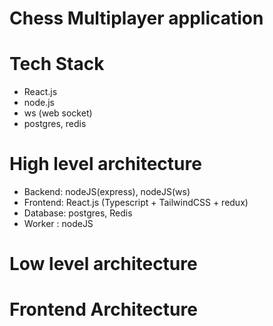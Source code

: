 # Chess Multiplayer application

# Tech Stack

- React.js
- node.js
- ws (web socket)
- postgres, redis

# High level architecture

- Backend: nodeJS(express), nodeJS(ws)
- Frontend: React.js (Typescript + TailwindCSS + redux)
- Database: postgres, Redis
- Worker : nodeJS

# Low level architecture

# Frontend Architecture

